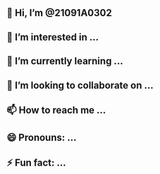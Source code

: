 ## 👋 Hi, I’m @21091A0302
## 👀 I’m interested in ...
## 🌱 I’m currently learning ...
## 💞️ I’m looking to collaborate on ...
## 📫 How to reach me ...
## 😄 Pronouns: ...
## ⚡ Fun fact: ...
